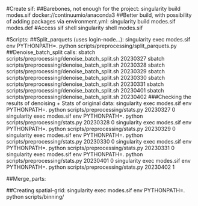 #Create sif: 
##Barebones, not enough for the project:
singularity build modes.sif docker://continuumio/anaconda3 
##Better build, with possibility of adding packages via environment.yml:
singularity build modes.sif modes.def
#Access sif shell
singularity shell modes.sif

#Scripts:
##Split_parquets (uses login-node...):
singularity exec modes.sif env PYTHONPATH=. python scripts/preprocessing/split_parquets.py 
##Denoise_batch_split calls: 
sbatch scripts/preprocessing/denoise_batch_split.sh 20230327
sbatch scripts/preprocessing/denoise_batch_split.sh 20230328
sbatch scripts/preprocessing/denoise_batch_split.sh 20230329
sbatch scripts/preprocessing/denoise_batch_split.sh 20230330
sbatch scripts/preprocessing/denoise_batch_split.sh 20230331
sbatch scripts/preprocessing/denoise_batch_split.sh 20230401
sbatch scripts/preprocessing/denoise_batch_split.sh 20230402
###Checking the results of denoising + Stats of original data:
singularity exec modes.sif env PYTHONPATH=. python scripts/preprocessing/stats.py 20230327 0
singularity exec modes.sif env PYTHONPATH=. python scripts/preprocessing/stats.py 20230328 0
singularity exec modes.sif env PYTHONPATH=. python scripts/preprocessing/stats.py 20230329 0
singularity exec modes.sif env PYTHONPATH=. python scripts/preprocessing/stats.py 20230330 0
singularity exec modes.sif env PYTHONPATH=. python scripts/preprocessing/stats.py 20230331 0
singularity exec modes.sif env PYTHONPATH=. python scripts/preprocessing/stats.py 20230401 0
singularity exec modes.sif env PYTHONPATH=. python scripts/preprocessing/stats.py 20230402 1

##Merge_parts:

##Creating spatial-grid:
singularity exec modes.sif env PYTHONPATH=. python scripts/binning/

